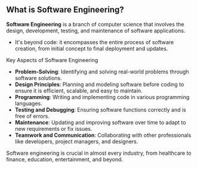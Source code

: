 ## What is Software Engineering?

**Software Engineering** is a branch of computer science that involves the design, development, testing, and maintenance of software applications.

-   It's beyond code: it encompasses the entire process of software creation, from initial concept to final deployment and updates.

Key Aspects of Software Engineering

-   **Problem-Solving**: Identifying and solving real-world problems through software solutions.
-   **Design Principles**: Planning and modeling software before coding to ensure it is efficient, scalable, and easy to maintain.
-   **Programming**: Writing and implementing code in various programming languages.
-   **Testing and Debugging**: Ensuring software functions correctly and is free of errors.
-   **Maintenance**: Updating and improving software over time to adapt to new requirements or fix issues.
-   **Teamwork and Communication**: Collaborating with other professionals like developers, project managers, and designers.

Software engineering is crucial in almost every industry, from healthcare to finance, education, entertainment, and beyond.
